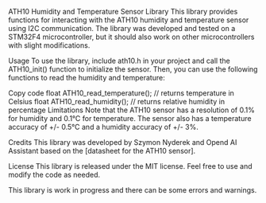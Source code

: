 ATH10 Humidity and Temperature Sensor Library This library provides functions for interacting with the ATH10 humidity and temperature sensor using I2C communication. The library was developed and tested on a STM32F4 microcontroller, but it should also work on other microcontrollers with slight modifications.

Usage To use the library, include ath10.h in your project and call the ATH10_init() function to initialize the sensor. Then, you can use the following functions to read the humidity and temperature:

Copy code float ATH10_read_temperature(); // returns temperature in Celsius float ATH10_read_humidity(); // returns relative humidity in percentage Limitations Note that the ATH10 sensor has a resolution of 0.1% for humidity and 0.1°C for temperature. The sensor also has a temperature accuracy of +/- 0.5°C and a humidity accuracy of +/- 3%.

Credits This library was developed by Szymon Nyderek and Opend AI Assistant based on the [datasheet for the ATH10 sensor].

License This library is released under the MIT license. Feel free to use and modify the code as needed.

This library is work in progress and there can be some errors and warnings.
